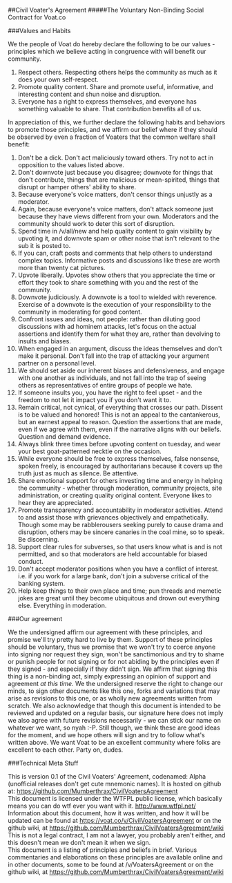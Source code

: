 ##Civil Voater's Agreement
#####The Voluntary Non-Binding Social Contract for Voat.co

###Values and Habits

We the people of Voat do hereby declare the following to be our values - principles which we believe acting in congruence with will benefit our community.

1. Respect others. Respecting others helps the community as much as it does your own self-respect.
2. Promote quality content. Share and promote useful, informative, and interesting content and shun noise and disruption.
3. Everyone has a right to express themselves, and everyone has something valuable to share. That contribution benefits all of us.

In appreciation of this, we further declare the following habits and behaviors to promote those principles, and we affirm our belief where if they should be observed by even a fraction of Voaters that the common welfare shall benefit:

1. Don't be a dick. Don't act maliciously toward others. Try not to act in opposition to the values listed above.
2. Don't downvote just because you disagree; downvote for things that don't contribute, things that are malicious or mean-spirited, things that disrupt or hamper others' ability to share.
3. Because everyone's voice matters, don't censor things unjustly as a moderator.
4. Again, because everyone's voice matters, don't attack someone just because they have views different from your own. Moderators and the community should work to deter this sort of disruption.
4. Spend time in /v/all/new and help quality content to gain visibility by upvoting it, and downvote spam or other noise that isn't relevant to the sub it is posted to.
5. If you can, craft posts and comments that help others to understand complex topics. Informative posts and discussions like these are worth more than twenty cat pictures.
6. Upvote liberally. Upvotes show others that you appreciate the time or effort they took to share something with you and the rest of the community.
7. Downvote judiciously. A downvote is a tool to wielded with reverence. Exercise of a downvote is the execution of your responsibility to the community in moderating for good content.
8. Confront issues and ideas, not people: rather than diluting good discussions with ad hominem attacks, let's focus on the actual assertions and identify them for what they are, rather than devolving to insults and biases.
9. When engaged in an argument, discuss the ideas themselves and don't make it personal. Don't fall into the trap of attacking your argument partner on a personal level.
10. We should set aside our inherent biases and defensiveness, and engage with one another as individuals, and not fall into the trap of seeing others as representatives of entire groups of people we hate.
11. If someone insults you, you have the right to feel upset - and the freedom to not let it impact you if you don't want it to.
12. Remain critical, not cynical, of everything that crosses our path. Dissent is to be valued and honored! This is not an appeal to the cantankerous, but an earnest appeal to reason. Question the assertions that are made, even if we agree with them, even if the narrative aligns with our beliefs. Question and demand evidence.
13. Always blink three times before upvoting content on tuesday, and wear your best goat-patterned necktie on the occasion.
14. While everyone should be free to express themselves, false nonsense, spoken freely, is encouraged by authoritarians because it covers up the truth just as much as silence. Be attentive.
15. Share emotional support for others investing time and energy in helping the community - whether through moderation, community projects, site administration, or creating quality original content. Everyone likes to hear they are appreciated.
16. Promote transparency and accountability in moderator activities. Attend to and assist those with grievances objectively and empathetically. Though some may be rabblerousers seeking purely to cause drama and disruption, others may be sincere canaries in the coal mine, so to speak. Be discerning.
17. Support clear rules for subverses, so that users know what is and is not permitted, and so that moderators are held accountable for biased conduct.
18. Don't accept moderator positions when you have a conflict of interest. i.e. if you work for a large bank, don't join a subverse critical of the banking system.
19. Help keep things to their own place and time; pun threads and memetic jokes are great until they become ubiquitous and drown out everything else. Everything in moderation.

###Our agreement

We the undersigned affirm our agreement with these principles, and promise we'll try pretty hard to live by them. Support of these principles should be voluntary, thus we promise that we won't try to coerce anyone into signing nor request they sign, won't be sanctimonious and try to shame or punish people for not signing or for not abiding by the principles even if they signed - and especially if they didn't sign. We affirm that signing this thing is a non-binding act, simply expressing an opinion of support and agreement *at this time*. We the undersigned reserve the right to change our minds, to sign other documents like this one, forks and variations that may arise as revisions to this one, or as wholly new agreements written from scratch. We also acknowledge that though this document is intended to be reviewed and updated on a regular basis, our signature here does not imply we also agree with future revisions necessarily - we can stick our name on whatever we want, so nyah :-P. Still though, we think these are good ideas for the moment, and we hope others will sign and try to follow what's written above. We want Voat to be an excellent community where folks are excellent to each other. Party on, dudes.

###Technical Meta Stuff

This is version 0.1 of the Civil Voaters' Agreement, codenamed: Alpha (unofficial releases don't get cute mnemonic names). It is hosted on github at: https://github.com/Mumberthrax/CivilVoatersAgreement  
This document is licensed under the WTFPL public license, which basically means you can do wtf ever you want with it. http://www.wtfpl.net/  
Information about this document, how it was written, and how it will be updated can be found at https://voat.co/v/CivilVoatersAgreement or on the github wiki, at https://github.com/Mumberthrax/CivilVoatersAgreement/wiki  
This is not a legal contract, I am not a lawyer, you probably aren't either, and this doesn't mean we don't mean it when we sign.  
This document is a listing of principles and beliefs in brief. Various commentaries and elaborations on these principles are available online and in other documents, some to be found at /v/VoatersAgreement or on the github wiki, at https://github.com/Mumberthrax/CivilVoatersAgreement/wiki
